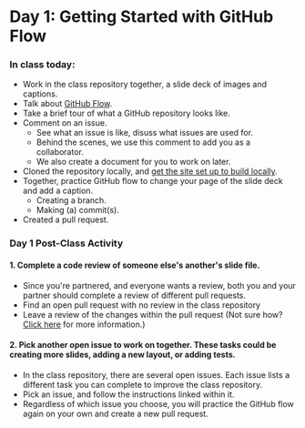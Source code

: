 # Day 1: Getting Started with GitHub Flow

### In class today:
- Work in the class repository together, a slide deck of images and captions.
- Talk about [GitHub Flow](https://guides.github.com/introduction/flow/).
- Take a brief tour of what a GitHub repository looks like.
- Comment on an issue.
  - See what an issue is like, disuss what issues are used for.
  - Behind the scenes, we use this comment to add you as a collaborator.
  - We also create a document for you to work on later.
- Cloned the repository locally, and [get the site set up to build locally](https://github.com/githubtraining/caption-this#instructions-local-setup).
- Together, practice GitHub flow to change your page of the slide deck and add a caption.
  - Creating a branch.
  - Making (a) commit(s).
- Created a pull request.

### Day 1 Post-Class Activity


#### 1. Complete a code review of someone else's another's slide file.
  - Since you're partnered, and everyone wants a review, both you and your partner should complete a review of different pull requests.
  - Find an open pull request with no review in the class repository
  - Leave a review of the changes within the pull request (Not sure how? [Click here](https://help.github.com/articles/about-pull-request-reviews/) for more information.)

#### 2. Pick another open issue to work on together. These tasks could be creating more slides, adding a new layout, or adding tests.
  - In the class repository, there are several open issues. Each issue lists a different task you can complete to improve the class repository. 
  - Pick an issue, and follow the instructions linked within it. 
  - Regardless of which issue you choose, you will practice the GitHub flow again on your own and create a new pull request.
